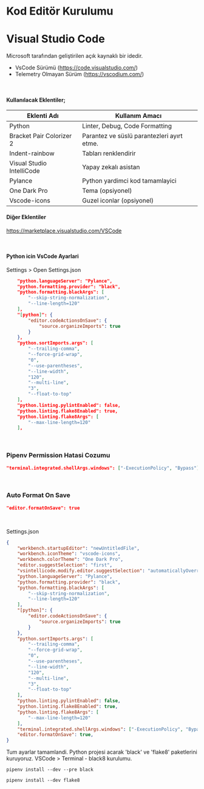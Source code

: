 # Kod Editör Kurulumu

# Visual Studio Code

Microsoft tarafından geliştirilen açık kaynaklı bir idedir.

* VsCode Sürümü (https://code.visualstudio.com/)
* Telemetry Olmayan Sürüm (https://vscodium.com/)



</br>

#### Kullanılacak Eklentiler;

| Eklenti Adı             | Kullanım Amacı                           
|-------------------------|------------------------------------------
|Python                   |Linter, Debug, Code Formatting            
|Bracket Pair Colorizer 2 |Parantez ve süslü parantezleri ayırt etme.
|Indent-rainbow           |Tabları renklendirir                      
|Visual Studio IntelliCode|Yapay zekalı asistan
|Pylance                  |Python yardimci kod tamamlayici          
|One Dark Pro             |Tema (opsiyonel)
|Vscode-icons             |Guzel iconlar (opsiyonel)         


#### Diğer Eklentiler
https://marketplace.visualstudio.com/VSCode

</br>

#### Python icin VsCode Ayarlari
Settings > Open Settings.json

```json
    "python.languageServer": "Pylance",
    "python.formatting.provider": "black",
    "python.formatting.blackArgs": [
        "--skip-string-normalization",
        "--line-length=120"
    ],
    "[python]": {
        "editor.codeActionsOnSave": {
            "source.organizeImports": true
        }
    },
    "python.sortImports.args": [
        "--trailing-comma",
        "--force-grid-wrap",
        "0",
        "--use-parentheses",
        "--line-width",
        "120",
        "--multi-line",
        "3",
        "--float-to-top"
    ],
    "python.linting.pylintEnabled": false,
    "python.linting.flake8Enabled": true,
    "python.linting.flake8Args": [
        "--max-line-length=120"
    ],
```

</br>

### Pipenv Permission Hatasi Cozumu
```json
"terminal.integrated.shellArgs.windows": ["-ExecutionPolicy", "Bypass"]
```

</br>

### Auto Format On Save

```json
"editor.formatOnSave": true
```

</br>

Settings.json
```json
{
    "workbench.startupEditor": "newUntitledFile",
    "workbench.iconTheme": "vscode-icons",
    "workbench.colorTheme": "One Dark Pro",
    "editor.suggestSelection": "first",
    "vsintellicode.modify.editor.suggestSelection": "automaticallyOverrodeDefaultValue",
    "python.languageServer": "Pylance",
    "python.formatting.provider": "black",
    "python.formatting.blackArgs": [
        "--skip-string-normalization",
        "--line-length=120"
    ],
    "[python]": {
        "editor.codeActionsOnSave": {
            "source.organizeImports": true
        }
    },
    "python.sortImports.args": [
        "--trailing-comma",
        "--force-grid-wrap",
        "0",
        "--use-parentheses",
        "--line-width",
        "120",
        "--multi-line",
        "3",
        "--float-to-top"
    ],
    "python.linting.pylintEnabled": false,
    "python.linting.flake8Enabled": true,
    "python.linting.flake8Args": [
        "--max-line-length=120"
    ],
    "terminal.integrated.shellArgs.windows": ["-ExecutionPolicy", "Bypass"],
    "editor.formatOnSave": true,
}
```

Tum ayarlar tamamlandi.
Python projesi acarak 'black' ve 'flake8' paketlerini kuruyoruz.
VSCode > Terminal - black8 kurulumu.
```shell
pipenv install --dev --pre black
```

```shell
pipenv install --dev flake8
```